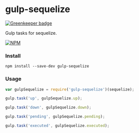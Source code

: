 gulp-sequelize
==============

[![Greenkeeper badge](https://badges.greenkeeper.io/sequelize/gulp-sequelize.svg)](https://greenkeeper.io/)

Gulp tasks for sequelize.

[![NPM](https://nodei.co/npm/gulp-sequelize.png)](https://npmjs.org/package/gulp-sequelize)

### Install
```
npm install --save-dev gulp-sequelize
```

### Usage

```js
var gulpSequelize = require('gulp-sequelize')(sequelize);

gulp.task('up', gulpSequelize.up);

gulp.task('down', gulpSequelize.down);

gulp.task('pending', gulpSequelize.pending);

gulp.task('executed', gulpSequelize.executed);
```


